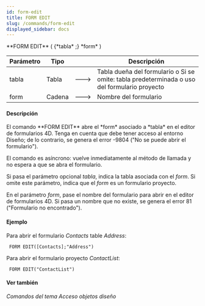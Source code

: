 ```yaml
---
id: form-edit
title: FORM EDIT
slug: /commands/form-edit
displayed_sidebar: docs
---
```


<!--REF #_command_.FORM EDIT.Syntax-->**FORM EDIT** ( {*tabla* ;} *form* )<!-- END REF-->
<!--REF #_command_.FORM EDIT.Params-->
| Parámetro | Tipo |  | Descripción |
| --- | --- | --- | --- |
| tabla | Tabla | &#x1F852; | Tabla dueña del formulario o Si se omite: tabla predeterminada o uso del formulario proyecto |
| form | Cadena | &#x1F852; | Nombre del formulario |

<!-- END REF-->

#### Descripción 

<!--REF #_command_.FORM EDIT.Summary-->El comando **FORM EDIT** abre el *form* asociado a *tabla* en el editor de formularios 4D.<!-- END REF--> Tenga en cuenta que debe tener acceso al entorno Diseño; de lo contrario, se genera el error -9804 ("No se puede abrir el formulario").

El comando es asíncrono: vuelve inmediatamente al método de llamada y no espera a que se abra el formulario.

Si pasa el parámetro opcional *tabla*, indica la tabla asociada con el *form*. Si omite este parámetro, indica que el *form* es un formulario proyecto.

En el parámetro *form*, pase el nombre del formulario para abrir en el editor de formularios 4D. Si pasa un nombre que no existe, se genera el error 81 ("Formulario no encontrado").

#### Ejemplo 

Para abrir el formulario *Contacts* table *Address*:

```4d
 FORM EDIT([Contacts];"Address")
```

Para abrir el formulario proyecto *ContactList*:

```4d
 FORM EDIT("ContactList")
```

#### Ver también 

*Comandos del tema Acceso objetos diseño*  